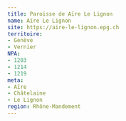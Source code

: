 ```yaml
---
title: Paroisse de Aïre Le Lignon
name: Aïre Le Lignon
site: https://aire-le-lignon.epg.ch
territoire:
- Genève
- Vernier
NPA:
- 1203
- 1214
- 1219
meta:
- Aïre
- Châtelaine
- Le Lignon
region: Rhône-Mandement
---
```

